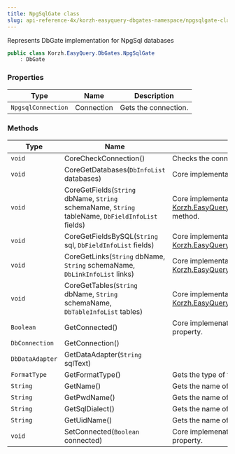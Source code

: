 ```yaml
---
title: NpgSqlGate class
slug: api-reference-4x/korzh-easyquery-dbgates-namespace/npgsqlgate-class
---
```



Represents DbGate implementation for NpgSql databases
```csharp
public class Korzh.EasyQuery.DbGates.NpgSqlGate
    : DbGate

```

### Properties

| Type | Name | Description | 
| --- | --- | --- | 
| `NpgsqlConnection` | Connection | Gets the connection. | 


### Methods

| Type | Name | Description | 
| --- | --- | --- | 
| `void` | CoreCheckConnection() | Checks the connection. | 
| `void` | CoreGetDatabases(`DbInfoList` databases) | Core implementation of [Korzh.EasyQuery.Db.DbGate.GetDatabases](/api-reference-4x/korzh-easyquery-db-namespace/dbgate-class) method. | 
| `void` | CoreGetFields(`String` dbName, `String` schemaName, `String` tableName, `DbFieldInfoList` fields) | Core implementation of [Korzh.EasyQuery.Db.DbGate.GetFields(System.String,System.String,System.String)](/api-reference-4x/korzh-easyquery-db-namespace/dbgate-class) method. | 
| `void` | CoreGetFieldsBySQL(`String` sql, `DbFieldInfoList` fields) | Core implementation of [Korzh.EasyQuery.Db.DbGate.GetFieldsBySQL(System.String)](/api-reference-4x/korzh-easyquery-db-namespace/dbgate-class) method. | 
| `void` | CoreGetLinks(`String` dbName, `String` schemaName, `DbLinkInfoList` links) | Core implementation of [Korzh.EasyQuery.Db.DbGate.GetLinks(System.String,System.String)](/api-reference-4x/korzh-easyquery-db-namespace/dbgate-class) method. | 
| `void` | CoreGetTables(`String` dbName, `String` schemaName, `DbTableInfoList` tables) | Core implementation of [Korzh.EasyQuery.Db.DbGate.GetTables(System.String,System.String)](/api-reference-4x/korzh-easyquery-db-namespace/dbgate-class) method. | 
| `Boolean` | GetConnected() | Core implemenation of "get" method of [Korzh.EasyQuery.Db.DbGate.Connected](/api-reference-4x/korzh-easyquery-db-namespace/dbgate-class) property. | 
| `DbConnection` | GetConnection() |  | 
| `DbDataAdapter` | GetDataAdapter(`String` sqlText) |  | 
| `FormatType` | GetFormatType() | Gets the type of the format. | 
| `String` | GetName() | Gets the name of database gate. | 
| `String` | GetPwdName() | Gets the name of "password" attribute in connection string. | 
| `String` | GetSqlDialect() | Gets the name of default SQL dialect. | 
| `String` | GetUidName() | Gets the name of User ID attribute in connection string | 
| `void` | SetConnected(`Boolean` connected) | Core implemenation of "set" method of [Korzh.EasyQuery.Db.DbGate.Connected](/api-reference-4x/korzh-easyquery-db-namespace/dbgate-class) property. |